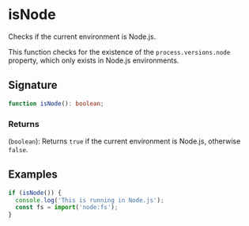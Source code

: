 # isNode

Checks if the current environment is Node.js.

This function checks for the existence of the `process.versions.node` property, which only exists in Node.js environments.

## Signature

```typescript
function isNode(): boolean;
```

### Returns

(`boolean`): Returns `true` if the current environment is Node.js, otherwise `false`.

## Examples

```typescript
if (isNode()) {
  console.log('This is running in Node.js');
  const fs = import('node:fs');
}
```
